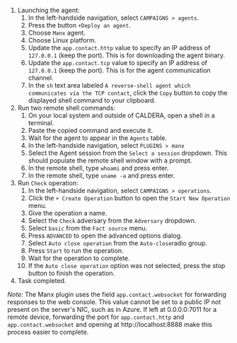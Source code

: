 1. Launching the agent:
    1. In the left-handside navigation, select `CAMPAIGNS > agents`.
    1. Press the button `+Deploy an agent`.
    1. Choose `Manx` agent.
    1. Choose Linux platform.
    1. Update the `app.contact.http` value to specify an IP address of `127.0.0.1` (keep the port). This is for downloading the agent binary.
    1. Update the `app.contact.tcp` value to specify an IP address of `127.0.0.1` (keep the port). This is for the agent communication channel.
    1. In the `sh` text area labeled `A reverse-shell agent which communicates via the TCP contact`, click the `Copy` button to copy the displayed shell command to your clipboard. 
1. Run two remote shell commands:
    1. On your local system and outside of CALDERA, open a shell in a terminal.
    1. Paste the copied command and execute it.
    1. Wait for the agent to appear in the `Agents` table.
    1. In the left-handside navigation, select `PLUGINS > manx`
    1. Select the Agent session from the `Select a session` dropdown. This should populate the remote shell window with a prompt.
    1. In the remote shell, type `whoami` and press enter.
    1. In the remote shell, type `uname -a` and press enter.
1. Run `Check` operation:
    1. In the left-handside navigation, select `CAMPAIGNS > operations`.
    1. Click the `+ Create Operation` button to open the `Start New Operation` menu.
    1. Give the operation a name.
    1. Select the `Check` adversary from the `Adversary` dropdown.
    1. Select `basic` from the `Fact source` menu.
    1. Press `ADVANCED` to open the advanced options dialog.
    1. Select `Auto close operation` from the `Auto-close`radio group.
    1. Press `Start` to run the operation.
    1. Wait for the operation to complete.
    1. If the `Auto close operation` option was not selected, press the stop button to finish the operation.
1. Task completed.

_Note:_ The Manx plugin uses the field `app.contact.websocket` for forwarding responses to the web console. 
This value cannot be set to a public IP not present on the server's NIC, such as in Azure. If left at 0.0.0.0:7011 for a remote device, forwarding the port for `app.contact.http` and `app.contact.websocket` and opening at http://localhost:8888 make this process easier to complete.
